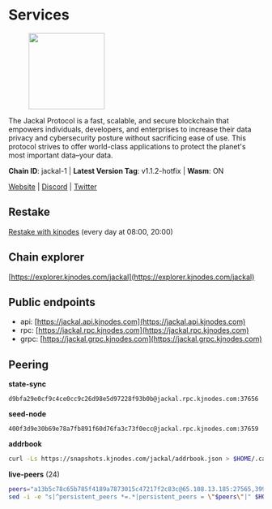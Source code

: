 # Services

<figure><img src="https://raw.githubusercontent.com/kj89/testnet_manuals/main/pingpub/logos/jackal.png" width="150" alt=""><figcaption></figcaption></figure>

The Jackal Protocol is a fast, scalable, and secure blockchain that empowers  individuals, developers, and enterprises to increase their data privacy and  cybersecurity posture without sacrificing ease of use. This protocol strives  to offer world-class applications to protect the planet's most important data–your data.

**Chain ID**: jackal-1 | **Latest Version Tag**: v1.1.2-hotfix | **Wasm**: ON

[Website](https://jackalprotocol.com) | [Discord](https://discord.com/invite/5GKym3p6rj) | [Twitter](https://twitter.com/Jackal_Protocol)

## Restake

[Restake with kjnodes](https://restake.app/jackal/jklvaloper1tr3wm3mdkz0tda6t7vavqnn7fe2g4un0f67xmt) (every day at 08:00, 20:00)
## Chain explorer
[https://explorer.kjnodes.com/jackal](https://explorer.kjnodes.com/jackal)

## Public endpoints

* api: [https://jackal.api.kjnodes.com](https://jackal.api.kjnodes.com)
* rpc: [https://jackal.rpc.kjnodes.com](https://jackal.rpc.kjnodes.com)
* grpc: [https://jackal.grpc.kjnodes.com](https://jackal.grpc.kjnodes.com)

## Peering

**state-sync**

```text
d9bfa29e0cf9c4ce0cc9c26d98e5d97228f93b0b@jackal.rpc.kjnodes.com:37656
```

**seed-node**

```text
400f3d9e30b69e78a7fb891f60d76fa3c73f0ecc@jackal.rpc.kjnodes.com:37659
```

**addrbook**
```bash
curl -Ls https://snapshots.kjnodes.com/jackal/addrbook.json > $HOME/.canine/config/addrbook.json
```

**live-peers** (24)
```bash
peers="a13b5c78c65b785f4189a7873015c47217f2c83c@65.108.13.185:27565,399068f8371dce4ae5d7cd7da2c965e765e68f4b@65.108.238.102:17556,46d4495643f2579573a61e181a88de3b8f0acc4f@2.139.23.24:36656,a2afb42b65da7013eca54778ce01dfb877c2a82a@154.12.227.132:37656,d9bfa29e0cf9c4ce0cc9c26d98e5d97228f93b0b@65.109.88.38:37656,11c23c5341d0ac69f9ebb3be9afa7fe0e134ece0@94.79.54.137:28656,b3f167a06a8691d738de5fff2b3ba65053e0787d@65.21.183.76:26656,7574e0ab179fc6cc47ac89284f4641790218540e@18.163.165.245:26626,5745d29dd5b49009f405e21913a474a23f1e40ec@131.153.57.226:43656,26b6255375a592c3b0664bd474a6975f468c3785@88.99.164.158:11126,ebc272824924ea1a27ea3183dd0b9ba713494f83@95.214.52.139:26906,ff94a29e02de8369faf37c76d3c97684bbd51bd6@185.16.38.165:17556,6852add4eaa027707a6000c78ea9e7cde81b058f@18.118.26.4:26656,6fb595ce8c3a58ce4498537ddfe5333f36a24957@38.242.250.7:26646,c2842c76779913e05fa4256e3caab852e1782951@202.61.194.254:60756,a79da224ad9d4501dbf1d547986ebec55d56b951@135.181.128.114:17556,4fa82212d657a171b1f4d3f21da33041f5cff9f9@65.21.88.172:31656,0faa7f1099de2e02deebe09fcb52863056333265@144.202.72.17:26616,dd3cab79ffae0aed4f519503b66e9403c69eeb14@85.237.193.101:25565,55df88ae25223565af42ccd6b3b558b8e70bba31@213.239.216.252:26656,d39fecbc409541de13fa644d90066d4dabe08262@95.165.89.222:24475,289c3e984194ac2ccaa74e201147010648e90970@195.3.223.108:26656,cebe2ad7290ce193069a938910905518a37f40c0@35.242.212.157:26656,7adbbe1a5f867a0befcf1fd94f395dd8257d718f@73.40.151.121:57656"
sed -i -e "s|^persistent_peers *=.*|persistent_peers = \"$peers\"|" $HOME/.canine/config/config.toml
```
